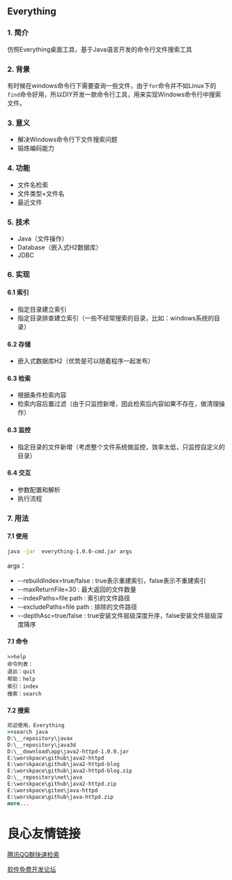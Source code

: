 ## Everything

### 1. 简介

仿照Everything桌面工具，基于Java语言开发的命令行文件搜索工具

### 2. 背景

有时候在windows命令行下需要查询一些文件，由于`for`命令并不如Linux下的`find`命令好用，所以DIY开发一款命令行工具，用来实现Windows命令行中搜索文件。

### 3. 意义

+ 解决Windows命令行下文件搜索问题
+ 锻炼编码能力

### 4. 功能

+ 文件名检索
+ 文件类型+文件名
+ 最近文件

### 5. 技术

+ Java（文件操作）
+ Database（嵌入式H2数据库）
+ JDBC

### 6. 实现

#### 6.1 索引

+ 指定目录建立索引
+ 指定目录排查建立索引（一些不经常搜索的目录，比如：windows系统的目录）

#### 6.2 存储

+ 嵌入式数据库H2（优势是可以随着程序一起发布）

#### 6.3 检索

+ 根据条件检索内容
+ 检索内容后置过滤（由于只监控新增，因此检索后内容如果不存在，做清理操作）

#### 6.3 监控

+ 指定目录的文件新增（考虑整个文件系统做监控，效率太低，只监控自定义的目录）

#### 6.4 交互

+ 参数配置和解析
+ 执行流程

### 7. 用法

#### 7.1 使用

```sh
java -jar  everything-1.0.0-cmd.jar args
```
args：
+ --rebuildIndex=true/false : true表示重建索引，false表示不重建索引
+ --maxReturnFile=30        : 最大返回的文件数量
+ --indexPaths=file path    : 索引的文件路径
+ --excludePaths=file path  : 排除的文件路径 
+ --depthAsc=true/false     : true安装文件层级深度升序，false安装文件层级深度降序

#### 7.1 命令

```
>>help
命令列表：
退出：quit
帮助：help
索引：index
搜索：search  
```
#### 7.2 搜索

```cmd
欢迎使用，Everything
>>search java
D:\__repository\javax
D:\__repository\java3d
D:\__download\app\java2-httpd-1.0.0.jar
E:\worskpace\github\java2-httpd
E:\worskpace\github\java2-httpd-blog
E:\worskpace\github\java2-httpd-blog.zip
D:\__repository\net\java
E:\worskpace\github\java2-httpd.zip
E:\worskpace\gitee\java-httpd
E:\worskpace\github\java-httpd.zip
more...
```



 # 良心友情链接

[腾讯QQ群快速检索](http://u.720life.cn/s/8cf73f7c)

[软件免费开发论坛](http://u.720life.cn/s/bbb01dc0)
